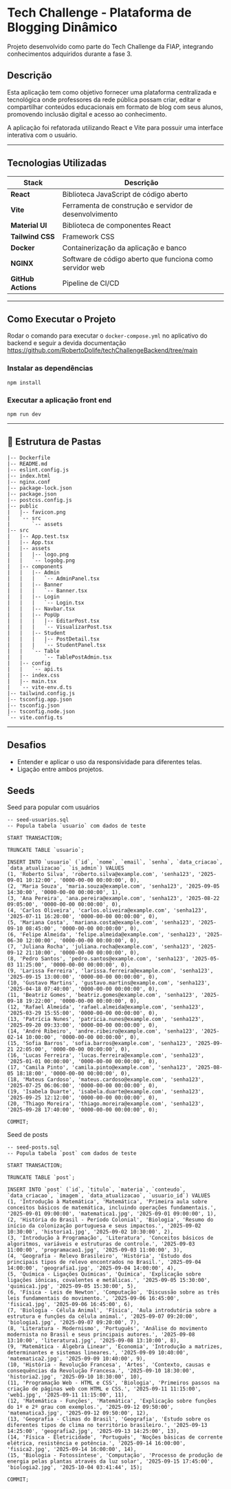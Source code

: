 # Tech Challenge - Plataforma de Blogging Dinâmico

Projeto desenvolvido como parte do Tech Challenge da FIAP, integrando conhecimentos adquiridos durante a fase 3.

## Descrição

Esta aplicação tem como objetivo fornecer uma plataforma centralizada e tecnológica onde professores da rede pública possam criar, editar e compartilhar conteúdos educacionais em formato de blog com seus alunos, promovendo inclusão digital e acesso ao conhecimento.

A aplicação foi refatorada utilizando React e Vite para possuir uma interface interativa com o usuário.

---

## Tecnologias Utilizadas

| Stack | Descrição |
|-------|-----------|
| **React** | Biblioteca JavaScript de código aberto |
| **Vite** | Ferramenta de construção e servidor de desenvolvimento |
| **Material UI** | Biblioteca de componentes React |
| **Tailwind CSS** | Framework CSS |
| **Docker** | Containerização da aplicação e banco |
| **NGINX** | Software de código aberto que funciona como servidor web|
| **GitHub Actions** | Pipeline de CI/CD |

---
## Como Executar o Projeto

Rodar o comando para executar o ```docker-compose.yml``` no aplicativo do backend  e seguir a devida documentação
https://github.com/RobertoDolife/techChallengeBackend/tree/main

### Instalar as dependências
```
npm install
```

### Executar a aplicação front end
```
npm run dev
```


---

## 📁 Estrutura de Pastas

```
|-- Dockerfile       
|-- README.md        
|-- eslint.config.js 
|-- index.html       
|-- nginx.conf       
|-- package-lock.json
|-- package.json     
|-- postcss.config.js
|-- public
|   |-- favicon.png  
|   `-- src
|       `-- assets   
|-- src
|   |-- App.test.tsx
|   |-- App.tsx
|   |-- assets
|   |   |-- logo.png
|   |   `-- logobg.png
|   |-- components
|   |   |-- Admin
|   |   |   `-- AdminPanel.tsx
|   |   |-- Banner
|   |   |   `-- Banner.tsx
|   |   |-- Login
|   |   |   `-- Login.tsx
|   |   |-- Navbar.tsx
|   |   |-- PopUp
|   |   |   |-- EditarPost.tsx
|   |   |   `-- VisualizarPost.tsx
|   |   |-- Student
|   |   |   |-- PostDetail.tsx
|   |   |   `-- StudentPanel.tsx
|   |   `-- Table
|   |       `-- TablePostAdmin.tsx
|   |-- config
|   |   `-- api.ts
|   |-- index.css
|   |-- main.tsx
|   `-- vite-env.d.ts
|-- tailwind.config.js
|-- tsconfig.app.json
|-- tsconfig.json
|-- tsconfig.node.json
`-- vite.config.ts
```
--- 

## Desafios

- Entender e aplicar o uso da responsividade para diferentes telas.
- Ligação entre ambos projetos.

## Seeds

Seed para popular com usuários
```
-- seed-usuarios.sql
-- Popula tabela `usuario` com dados de teste

START TRANSACTION;

TRUNCATE TABLE `usuario`;

INSERT INTO `usuario` (`id`, `nome`, `email`, `senha`, `data_criacao`, `data_atualizacao`, `is_admin`) VALUES
(1, 'Roberto Silva', 'roberto.silva@example.com', 'senha123', '2025-09-01 10:12:00', '0000-00-00 00:00:00', 0),
(2, 'Maria Souza', 'maria.souza@example.com', 'senha123', '2025-09-05 14:30:00', '0000-00-00 00:00:00', 1),
(3, 'Ana Pereira', 'ana.pereira@example.com', 'senha123', '2025-08-22 09:05:00', '0000-00-00 00:00:00', 0),
(4, 'Carlos Oliveira', 'carlos.oliveira@example.com', 'senha123', '2025-07-11 16:20:00', '0000-00-00 00:00:00', 0),
(5, 'Mariana Costa', 'mariana.costa@example.com', 'senha123', '2025-09-10 08:45:00', '0000-00-00 00:00:00', 0),
(6, 'Felipe Almeida', 'felipe.almeida@example.com', 'senha123', '2025-06-30 12:00:00', '0000-00-00 00:00:00', 0),
(7, 'Juliana Rocha', 'juliana.rocha@example.com', 'senha123', '2025-09-12 21:10:00', '0000-00-00 00:00:00', 0),
(8, 'Pedro Santos', 'pedro.santos@example.com', 'senha123', '2025-05-03 11:25:00', '0000-00-00 00:00:00', 0),
(9, 'Larissa Ferreira', 'larissa.ferreira@example.com', 'senha123', '2025-09-15 13:00:00', '0000-00-00 00:00:00', 0),
(10, 'Gustavo Martins', 'gustavo.martins@example.com', 'senha123', '2025-04-18 07:40:00', '0000-00-00 00:00:00', 0),
(11, 'Beatriz Gomes', 'beatriz.gomes@example.com', 'senha123', '2025-09-18 19:22:00', '0000-00-00 00:00:00', 0),
(12, 'Rafael Almeida', 'rafael.almeida@example.com', 'senha123', '2025-03-29 15:55:00', '0000-00-00 00:00:00', 0),
(13, 'Patrícia Nunes', 'patricia.nunes@example.com', 'senha123', '2025-09-20 09:33:00', '0000-00-00 00:00:00', 0),
(14, 'André Ribeiro', 'andre.ribeiro@example.com', 'senha123', '2025-02-14 10:00:00', '0000-00-00 00:00:00', 0),
(15, 'Sofia Barros', 'sofia.barros@example.com', 'senha123', '2025-09-21 22:05:00', '0000-00-00 00:00:00', 0),
(16, 'Lucas Ferreira', 'lucas.ferreira@example.com', 'senha123', '2025-01-01 00:00:00', '0000-00-00 00:00:00', 0),
(17, 'Camila Pinto', 'camila.pinto@example.com', 'senha123', '2025-08-05 18:18:00', '0000-00-00 00:00:00', 0),
(18, 'Mateus Cardoso', 'mateus.cardoso@example.com', 'senha123', '2025-07-25 06:06:00', '0000-00-00 00:00:00', 0),
(19, 'Isabela Duarte', 'isabela.duarte@example.com', 'senha123', '2025-09-25 12:12:00', '0000-00-00 00:00:00', 0),
(20, 'Thiago Moreira', 'thiago.moreira@example.com', 'senha123', '2025-09-28 17:40:00', '0000-00-00 00:00:00', 0);

COMMIT;
```
Seed de posts

```
-- seed-posts.sql
-- Popula tabela `post` com dados de teste

START TRANSACTION;

TRUNCATE TABLE `post`;

INSERT INTO `post` (`id`, `titulo`, `materia`, `conteudo`, `data_criacao`, `imagem`, `data_atualizacao`, `usuario_id`) VALUES
(1, 'Introdução à Matemática', 'Matemática', 'Primeira aula sobre conceitos básicos de matemática, incluindo operações fundamentais.', '2025-09-01 09:00:00', 'matematica1.jpg', '2025-09-01 09:00:00', 1),
(2, 'História do Brasil - Período Colonial', 'Biologia', 'Resumo do início da colonização portuguesa e seus impactos.', '2025-09-02 10:30:00', 'historia1.jpg', '2025-09-02 10:30:00', 2),
(3, 'Introdução à Programação', 'Literatura', 'Conceitos básicos de algoritmos, variáveis e estruturas de controle.', '2025-09-03 11:00:00', 'programacao1.jpg', '2025-09-03 11:00:00', 3),
(4, 'Geografia - Relevo Brasileiro', 'História', 'Estudo dos principais tipos de relevo encontrados no Brasil.', '2025-09-04 14:00:00', 'geografia1.jpg', '2025-09-04 14:00:00', 4),
(5, 'Química - Ligações Químicas', 'Química', 'Explicação sobre ligações iônicas, covalentes e metálicas.', '2025-09-05 15:30:00', 'quimica1.jpg', '2025-09-05 15:30:00', 5),
(6, 'Física - Leis de Newton', 'Computação', 'Discussão sobre as três leis fundamentais do movimento.', '2025-09-06 16:45:00', 'fisica1.jpg', '2025-09-06 16:45:00', 6),
(7, 'Biologia - Célula Animal', 'Física', 'Aula introdutória sobre a estrutura e funções da célula animal.', '2025-09-07 09:20:00', 'biologia1.jpg', '2025-09-07 09:20:00', 7),
(8, 'Literatura - Modernismo', 'Português', 'Análise do movimento modernista no Brasil e seus principais autores.', '2025-09-08 13:10:00', 'literatura1.jpg', '2025-09-08 13:10:00', 8),
(9, 'Matemática - Álgebra Linear', 'Economia', 'Introdução a matrizes, determinantes e sistemas lineares.', '2025-09-09 10:40:00', 'matematica2.jpg', '2025-09-09 10:40:00', 9),
(10, 'História - Revolução Francesa', 'Artes', 'Contexto, causas e consequências da Revolução Francesa.', '2025-09-10 18:30:00', 'historia2.jpg', '2025-09-10 18:30:00', 10),
(11, 'Programação Web - HTML e CSS', 'Biologia', 'Primeiros passos na criação de páginas web com HTML e CSS.', '2025-09-11 11:15:00', 'web1.jpg', '2025-09-11 11:15:00', 11),
(12, 'Matemática - Funções', 'Matemática', 'Explicação sobre funções do 1º e 2º grau com exemplos.', '2025-09-12 09:50:00', 'matematica3.jpg', '2025-09-12 09:50:00', 12),
(13, 'Geografia - Climas do Brasil', 'Geografia', 'Estudo sobre os diferentes tipos de clima no território brasileiro.', '2025-09-13 14:25:00', 'geografia2.jpg', '2025-09-13 14:25:00', 13),
(14, 'Física - Eletricidade', 'Português', 'Noções básicas de corrente elétrica, resistência e potência.', '2025-09-14 16:00:00', 'fisica2.jpg', '2025-09-14 16:00:00', 14),
(15, 'Biologia - Fotossíntese', 'Computação', 'Processo de produção de energia pelas plantas através da luz solar', '2025-09-15 17:45:00', 'biologia2.jpg', '2025-10-04 03:41:44', 15);

COMMIT;
```
